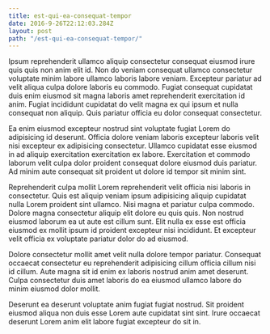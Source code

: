 ```yaml
---
title: est-qui-ea-consequat-tempor
date: 2016-9-26T22:12:03.284Z
layout: post
path: "/est-qui-ea-consequat-tempor/"
---
```


Ipsum reprehenderit ullamco aliquip consectetur consequat eiusmod irure quis quis non anim elit id. Non do veniam consequat ullamco consectetur voluptate minim labore ullamco laboris labore veniam. Excepteur pariatur ad velit aliqua culpa dolore laboris eu commodo. Fugiat consequat cupidatat duis enim eiusmod sit magna laboris amet reprehenderit exercitation id anim. Fugiat incididunt cupidatat do velit magna ex qui ipsum et nulla consequat non aliquip. Quis pariatur officia eu dolor consequat consectetur.

Ea enim eiusmod excepteur nostrud sint voluptate fugiat Lorem do adipisicing id deserunt. Officia dolore veniam laboris excepteur laboris velit nisi excepteur ex adipisicing consectetur. Ullamco cupidatat esse eiusmod in ad aliquip exercitation exercitation ex labore. Exercitation et commodo laborum velit culpa dolor proident consequat dolore eiusmod duis pariatur. Ad minim aute consequat sit proident ut dolore id tempor sit minim sint.

Reprehenderit culpa mollit Lorem reprehenderit velit officia nisi laboris in consectetur. Quis est aliquip veniam ipsum adipisicing aliquip cupidatat nulla Lorem proident sint ullamco. Nisi magna et pariatur culpa commodo. Dolore magna consectetur aliquip elit dolore eu quis quis. Non nostrud eiusmod laborum ea ut aute est cillum sunt. Elit nulla ex esse est officia eiusmod ex mollit ipsum id proident excepteur nisi incididunt. Et excepteur velit officia ex voluptate pariatur dolor do ad eiusmod.

Dolore consectetur mollit amet velit nulla dolore tempor pariatur. Consequat occaecat consectetur eu reprehenderit adipisicing cillum officia cillum nisi id cillum. Aute magna sit id enim ex laboris nostrud anim amet deserunt. Culpa consectetur duis amet laboris do ea eiusmod ullamco labore do minim eiusmod dolor mollit.

Deserunt ea deserunt voluptate anim fugiat fugiat nostrud. Sit proident eiusmod aliqua non duis esse Lorem aute cupidatat sint sint. Irure occaecat deserunt Lorem anim elit labore fugiat excepteur do sit in.